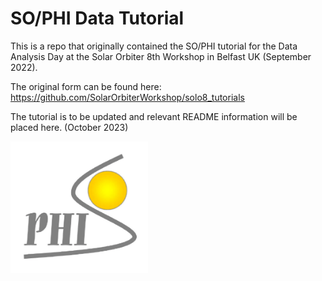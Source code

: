# SO/PHI Data Tutorial

This is a repo that originally contained the SO/PHI tutorial for the Data Analysis Day at the Solar Orbiter 8th Workshop in Belfast UK (September 2022).

The original form can be found here: https://github.com/SolarOrbiterWorkshop/solo8_tutorials

The tutorial is to be updated and relevant README information will be placed here. (October 2023)

<img src="./static/philogo-1.png" width="220" align="left"/>


